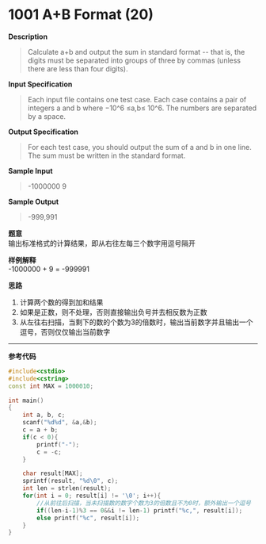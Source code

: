 # 1001 A+B Format (20)

**Description**  
> Calculate a+b and output the sum in standard format -- that is, the digits must be separated into groups of three by commas (unless there are less than four digits).

**Input Specification**  
> Each input file contains one test case. Each case contains a pair of integers a and b where −10^6 ≤a,b≤ 10^6. The numbers are separated by a space.

**Output Specification**  
> For each test case, you should output the sum of a and b in one line. The sum must be written in the standard format.

**Sample Input**  
> -1000000 9

**Sample Output**  
> -999,991

**题意**  
输出标准格式的计算结果，即从右往左每三个数字用逗号隔开

**样例解释**  
-1000000 + 9 = -999991

**思路**  
1. 计算两个数的得到加和结果
2. 如果是正数，则不处理，否则直接输出负号并去相反数为正数
3. 从左往右扫描，当剩下的数的个数为3的倍数时，输出当前数字并且输出一个逗号，否则仅仅输出当前数字

---


**参考代码**
```C++
#include<cstdio>
#include<cstring>
const int MAX = 1000010;

int main()
{
    int a, b, c;
    scanf("%d%d", &a,&b);
    c = a + b;
    if(c < 0){
        printf("-");
        c = -c;
    }

    char result[MAX];
    sprintf(result, "%d\0", c);
    int len = strlen(result);
    for(int i = 0; result[i] != '\0'; i++){
        //从前往后扫描，当未扫描数的数字个数为3的倍数且不为0时，额外输出一个逗号
        if((len-i-1)%3 == 0&&i != len-1) printf("%c,", result[i]);
        else printf("%c", result[i]);
    }
}
```